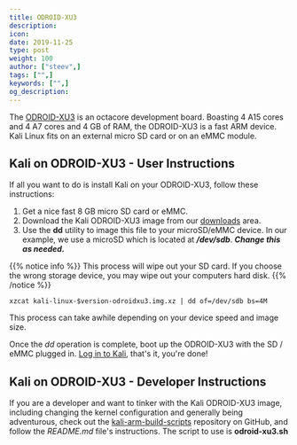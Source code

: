 ```yaml
---
title: ODROID-XU3
description:
icon:
date: 2019-11-25
type: post
weight: 100
author: ["steev",]
tags: ["",]
keywords: ["",]
og_description:
---
```


The [ODROID-XU3](http://www.hardkernel.com/main/products/prdt_info.php?g_code=g140448267127) is an octacore development board. Boasting 4 A15 cores and 4 A7 cores and 4 GB of RAM, the ODROID-XU3 is a fast ARM device. Kali Linux fits on an external micro SD card or on an eMMC module.

## Kali on ODROID-XU3 - User Instructions

If all you want to do is install Kali on your ODROID-XU3, follow these instructions:

1. Get a nice fast 8 GB micro SD card or eMMC.
2. Download the Kali ODROID-XU3 image from our [downloads](https://www.offensive-security.com/kali-linux-arm-images/) area.
3. Use the **dd** utility to image this file to your microSD/eMMC device. In our example, we use a microSD which is located at **_/dev/sdb_**. **_Change this as needed._**

{{% notice info %}}
This process will wipe out your SD card. If you choose the wrong storage device, you may wipe out your computers hard disk.
{{% /notice %}}

```
xzcat kali-linux-$version-odroidxu3.img.xz | dd of=/dev/sdb bs=4M
```

This process can take awhile depending on your device speed and image size.

Once the _dd_ operation is complete, boot up the ODROID-XU3 with the SD / eMMC plugged in. [Log in to Kali](/docs/introduction/default-credentials/), that's it, you're done!

## Kali on ODROID-XU3 - Developer Instructions

If you are a developer and want to tinker with the Kali ODROID-XU3 image, including changing the kernel configuration and generally being adventurous, check out the [kali-arm-build-scripts](https://gitlab.com/kalilinux/build-scripts/kali-arm) repository on GitHub, and follow the _README.md_ file's instructions. The script to use is **odroid-xu3.sh**
